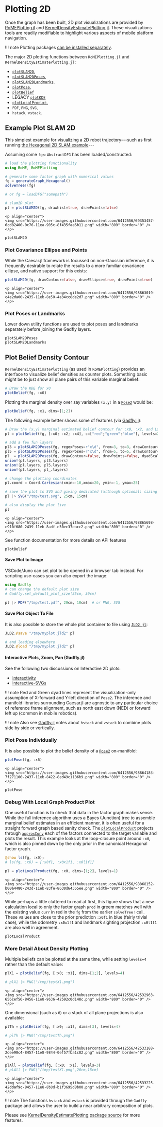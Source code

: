 # Plotting 2D

Once the graph has been built, 2D plot visualizations are provided by [RoMEPlotting.jl](http://www.github.com/JuliaRobotics/RoMEPlotting.jl) and [KernelDensityEstimatePlotting.jl](http://www.github.com/JuliaRobotics/KernelDensityEstimatePlotting.jl).  These visualizations tools are readily modifiable to highlight various aspects of mobile platform navigation.

!!! note
    Plotting packages [can be installed separately](https://juliarobotics.org/Caesar.jl/latest/installation_environment/#RoMEPlotting.jl-for-2D-plots-1).

The major 2D plotting functions between `RoMEPlotting.jl` and `KernelDensityEstimatePlotting.jl`:
- [`plotSLAM2D`](@ref),
- [`plotSLAM2DPoses`](@ref),
- [`plotSLAM2DLandmarks`](@ref),
- [`plotPose`](@ref),
- [`plotBelief`](@ref)
- LEGACY [`plotKDE`](@ref)
- [`plotLocalProduct`](@ref),
- `PDF`, `PNG`, `SVG`,
- `hstack`, `vstack`.

## Example Plot SLAM 2D

This simplest example for visualizing a 2D robot trajectory---such as first running [the Hexagonal 2D SLAM example](http://www.juliarobotics.org/Caesar.jl/latest/tut_hexagonal2d.html)---

Assuming some `fg<:AbstractDFG` has been loaded/constructed:
```julia
# load the plotting functionality
using RoME, RoMEPlotting

# generate some factor graph with numerical values
fg = generateGraph_Hexagonal()
solveTree!(fg)

# or fg = loadDFG("somepath")

# slam2D plot
pl = plotSLAM2D(fg, drawhist=true, drawPoints=false)
```

```@raw html
<p align="center">
<img src="https://user-images.githubusercontent.com/6412556/69353457-6cd82400-0c76-11ea-905c-8f435faa6b11.png" width="800" border="0" />
</p>
```

```@docs
plotSLAM2D
```

### Plot Covariance Ellipse and Points

While the Caesar.jl framework is focussed on non-Gaussian inference, it is frequently desirable to relate the results to a more familiar covariance ellipse, and native support for this exists:
```julia
plotSLAM2D(fg, drawContour=false, drawEllipse=true, drawPoints=true)
```

```@raw html
<p align="center">
<img src="https://user-images.githubusercontent.com/6412556/98863019-c4e2da00-2435-11eb-8e50-4a34cc8de2d7.png" width="800" border="0" />
</p>
```

### Plot Poses or Landmarks

Lower down utility functions are used to plot poses and landmarks separately before joining the Gadfly layers.

```@docs
plotSLAM2DPoses
plotSLAM2DLandmarks
```

## Plot Belief Density Contour

`KernelDensityEstimatePlotting` (as used in `RoMEPlotting`) provides an interface to visualize belief densities as counter plots.  Something basic might be to just show all plane pairs of this variable marginal belief:
```julia
# Draw the KDE for x0
plotBelief(fg, :x0)
```

Plotting the marginal density over say variables `(x,y)` in a [`Pose2`](@ref) would be:
```julia
plotBelief(fg, :x1, dims=[1;2])
```

The following example better shows some of features (via [Gadfly.jl](http://gadflyjl.org/stable/)):
```julia
# Draw the (x,y) marginal estimated belief contour for :x0, :x2, and Lx4
pl = plotBelief(fg, [:x0; :x2; :x4], c=["red";"green";"blue"], levels=2, dims=[1;2])

# add a few fun layers
pl3 = plotSLAM2DPoses(fg, regexPoses=r"x\d", from=3, to=3, drawContour=false, drawEllipse=true)
pl5 = plotSLAM2DPoses(fg, regexPoses=r"x\d", from=5, to=5, drawContour=false, drawEllipse=true, drawPoints=false)
pl_ = plotSLAM2DPoses(fg, drawContour=false, drawPoints=false, dyadScale=0.001, to=5)
union!(pl.layers, pl3.layers)
union!(pl.layers, pl5.layers)
union!(pl.layers, pl_.layers)

# change the plotting coordinates
pl.coord = Coord.Cartesian(xmin=-10,xmax=20, ymin=-1, ymax=25)

# save the plot to SVG and giving dedicated (although optional) sizing
pl |> SVG("/tmp/test.svg", 25cm, 15cm)

# also display the plot live
pl
```

```@raw html
<p align="center">
<img src="https://user-images.githubusercontent.com/6412556/98865698-c910f680-2439-11eb-8adf-e50ec37eacc2.png" width="800" border="0" />
</p>
```

See function documentation for more details on API features
```@docs
plotBelief
```

#### Save Plot to Image

VSCode/Juno can set plot to be opened in a browser tab instead.  For scripting use-cases you can also export the image:
```julia
using Gadfly
# can change the default plot size
# Gadfly.set_default_plot_size(35cm, 30cm)

pl |> PDF("/tmp/test.pdf", 20cm, 10cm)  # or PNG, SVG
```

#### Save Plot Object To File

It is also possible to store the whole plot container to file using [`JLD2.jl`](https://github.com/JuliaIO/JLD2.jl):
```julia
JLD2.@save "/tmp/myplot.jld2" pl

# and loading elsewhere
JLD2.@load "/tmp/myplot.jld2" pl
```

#### Interactive Plots, Zoom, Pan (Gadfly.jl)

See the following two discussions on Interactive 2D plots:
- [Interactivity](http://gadflyjl.org/stable/tutorial/#Interactivity-1)
- [Interactive-SVGs](http://gadflyjl.org/stable/man/backends/#Interactive-SVGs-1)

!!! note
    Red and Green dyad lines represent the visualization-only assumption of X-forward and Y-left direction of `Pose2`.  The inference and manifold libraries surrounding Caesar.jl are agnostic to any particular choice of reference frame alignment, such as north east down (NED) or forward left up (common in mobile robotics).

!!! note
    Also see [Gadfly.jl](http://gadflyjl.org/stable/) notes about `hstack` and `vstack` to combine plots side by side or vertically.

### Plot Pose Individually

It is also possible to plot the belief density of a [`Pose2`](@ref) on-manifold:
```julia
plotPose(fg, :x6)
```

```@raw html
<p align="center">
<img src="https://user-images.githubusercontent.com/6412556/98864183-7f271100-2437-11eb-8422-8ed49c1186b9.png" width="800" border="0" />
</p>
```

```@docs
plotPose
```

### Debug With Local Graph Product Plot

One useful function is to check that data in the factor graph makes sense.  While the full inference algorithm uses a Bayes (Junction) tree to assemble marginal belief estimates in an efficient manner, it is often useful for a straight forward graph based sanity check.  The [`plotLocalProduct`](@ref) projects through [`approxConv`](@ref) each of the factors connected to the target variable and plots the result.  This example looks at the loop-closure point around `:x0`, which is also pinned down by the only prior in the canonical Hexagonal factor graph.
```julia
@show ls(fg, :x0);
# ls(fg, :x0) = [:x0f1, :x0x1f1, :x0l1f1]

pl = plotLocalProduct(fg, :x0, dims=[1;2], levels=1)
```

```@raw html
<p align="center">
<img src="https://user-images.githubusercontent.com/6412556/98868152-b00a4480-243d-11eb-83fe-8630d64355ee.png" width="800" border="0" />
</p>
```

While perhaps a little cluttered to read at first, this figure shows that a new calculation local to only the factor graph `prod` in greem matches well with the existing value `curr` in red in the `fg` from the earlier `solveTree!` call.  These values are close to the prior prediction `:x0f1` in blue (fairly trivial case), while the odometry `:x0x1f1` and landmark sighting projection `:x0l1f1` are also well in agreement.

```@docs
plotLocalProduct
```

### More Detail About Density Plotting

Multiple beliefs can be plotted at the same time, while setting `levels=4` rather than the default value:

```julia
plX1 = plotBelief(fg, [:x0; :x1], dims=[1;2], levels=4)

# plX1 |> PNG("/tmp/testX1.png")
```

```@raw html
<p align="center">
<img src="https://user-images.githubusercontent.com/6412556/42532963-656cef56-8456-11e8-9636-42592c0d148c.png" width="800" border="0" />
</p>
```

One dimensional (such as `Θ`) or a stack of all plane projections is also available:

```julia
plTh = plotBelief(fg, [:x0; :x1], dims=[3], levels=4)

# plTh |> PNG("/tmp/testTh.png")
```

```@raw html
<p align="center">
<img src="https://user-images.githubusercontent.com/6412556/42533188-2dee90c4-8457-11e8-9844-0ef57fba1c82.png" width="800" border="0" />
</p>
```

```julia
plAll = plotBelief(fg, [:x0; :x1], levels=3)
# plAll |> PNG("/tmp/testX1.png",20cm,15cm)
```

```@raw html
<p align="center">
<img src="https://user-images.githubusercontent.com/6412556/42533225-42ddaf9c-8457-11e8-8b0d-b1f3695d8b00.png" width="800" border="0" />
</p>
```

!!! note
    The functions `hstack` and `vstack` is provided through the `Gadfly` package and allows the user to build a near arbitrary composition of plots.

Please see [KernelDensityEstimatePlotting package source](https://github.com/JuliaRobotics/KernelDensityEstimatePlotting.jl) for more features.

